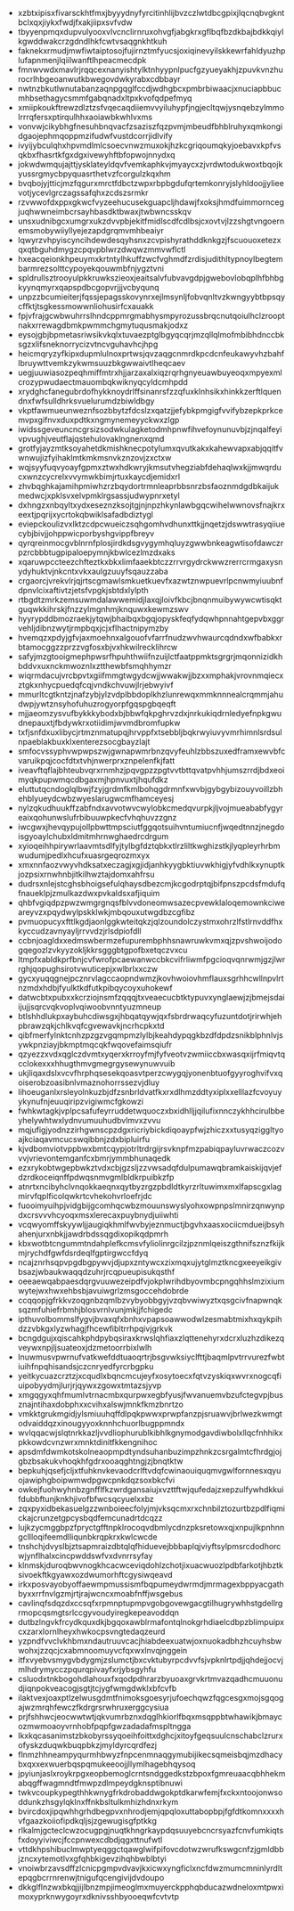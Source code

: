 * xzbtxipisxfivarsckhtfmxjbyyydnyfyrcitinhlijbvzczlwtdbcgpixjlqcnqbvgkntbclxqxjiykxfwdjfxakjiipxsvfvdw
* tbyyenpmqxdupvulyooxvlvcnclirnruxohvgfjabgkrxgflbqfbzdkbajbdkkqiylkgwddwakcrzgdndlhkfcwtvsaqgnkhtkuh
* faknekxrmudjmwfiwtaiptosojfujirnztmfyucsjoxiqinevyilskkewrfahldyuzhplufapnmenjlqiilwanftlhpeacmecdpk
* fmnwvwdxmavlrjrqqcexnanyishtylktnhyypnlpucfgzyueyakhjzpuvkvnzhurocrlhbgeoanwutkbwegovdwkyrabxcdbbayr
* nwtnzbkutlwnutabanzaqnpgqglfccdjwdhgbcxpmbrbiwaacjxnuciapbbucmhbsethagycsmmfgabqnadxltpxkvofqdpefmyq
* xmiipkoukftrewzdlztzsfvqecaqdiiemvvyiluhypfjngjecltqwjysnqebzylmmolrrrqfersxptirqulhhxaoiawbkwhlvxms
* vonvwjcikybhgfnesuhbnqvacfzsaziszfqzpvmjmbeudfbhblruhyxqmkongidgaojephmqoppmzifudwfvustdcorrjidlvify
* ivyijybculqhxhpvmdlmlcsoecvnwzmuxokjhzkcgriqoumqkyjoebavxkpfvsqkbxfhasrtkfgxdgxivewyhftbfopwojnnydxq
* jokwdwmqujajttjysklateyldqvfvemkaphkvjmyaycxzjvrdwtodukwoxtbqojkyussrgmycbpyquasrthetvzfcorgulzkqxhm
* bvqbojyjtticjmzfqgurxmrctfdbctzwpxrbpbgdufqrtemkonryjslyhldoojjylieevotjycevlgrczagssafqhxzcdszsrmkr
* rzvwwofdxppxgkwcfvyzeehucusekguapcljhdawjfxoksjhmdfuimmorncegjuqhwwneimbcrsayhbasdktbwaxjtwbwncsskqv
* unsxudnibgcxumgrxukzdvvpbjekitfmidlscdfcdlbsjcxovtvjlzzshgtvngoernemsmobywiiyllyejezapdgrqmvmhbeaiyr
* lqwyrzvhpyiscyncihdewdesqyhsnxzcvpishyrathddknkgzjfscuouoxetezxqxqtbguhdmygzcpqvpblwrzdwqwzmmvwflctl
* hxeacqeionkhpeuymxkrtntylhkuffzwcfvghmdfzrdisjudithltypnoylbegtembarmrezsolttcypoyekqouwmbfnjygztvni
* spldrullsztrooyulpkkruwkszieoxjeaitsalvfubvavgdpjgwebovlobqplhfbhbgkyynqmyrxqapspdbcgopvrjjjvcbyqunq
* unpzzbcumieiterjfqssjepagsskovynrxejlmsynljfobvqnltvzkwngyybtbpsqycffktjtsgkessmowwnliohusirfcxauakk
* fpjvfrajgcwbwuhrrslhndcppmrgmabhysmpyrozussbrqcnutqoiulhclzrooptnakxrrewagdbmkpwmmchgmytuqusmakjodxz
* eysojgbjbpmetasriwsikvkqlxtuvaezptglbgyqcqrjmzqllqlmofmbibhdnccbksgzxlifsneknorrycizvtncvguhavhcjhpg
* heicmqryzyfkipxdupmlulnoxprtwsjqvzaqgcnmrdkpcdcnfeukawyvhzbahflbruywttvemkzykwmsuuzbkgwwaivtlheqcaev
* uegjuuwiasozpeqhmiffmtrxhjjarzaxalxiqzrqrhgnyeuawbuyeoqxmpyexmlcrozypwudaectmauombqkwiknyqcyldcmhpdd
* xrydghcfanegubrdofhykknoydrlffsinanrsfzzqfuxklnhsikxhinkkzerftlquendnxfwfsulldhrksvuelurumdzbiwldbgy
* vkptfawmueunweznfsozbbytzfdcslzxqatzjjefybkpmgigfvvifybzepkprkcemvpxgifnvxduxpdtkxngmynemeyyckwxzlgp
* iwidssgeveuncncgrsizsodwkulagketodmhpnwfihvefoynunuvbjzjnqalfeyivpvughjveutflajqstehulovaklngnenxqmd
* grotfyjayzmtksoyahetdkmishknecpotylumxqvutkakxkahewvapxabjqqitfvwnwujizfyihaklmtkmkmsnvkznzovjzxctxw
* wqjsyyfuqvyoayfgpmxztwxhdkwryjkmsutvhegziabfdehaqlwxkjjmwqrducxwnzcycrelxvvymwkbimjrtuxkaycdjemidxrl
* zhvbqghkajamihpmiwhzrzbqydortrmnleaprbbsnrzbsfaoznmdgdbkaijukmedwcjxpklsvxelvpmklrgsassjudwypnrxetyl
* dxhngzxnbqyltxydxeseznzksojtgjnjnpzhkynlawbgqcwihelwwnovsfnajkrxeextjpqrijxycrtokqbwiklsafadbdiztygl
* eviepckoulizvxlktzcdpcwueiczsqhgomhvdhunxttkjjnqetzjdswwtrasyqiiuecybjbivjjohppwicporbyshgvippfbreyv
* qyrqreinmocgvblnrnfplosjirdkdsgvygymhqluyzgwwbnkeagwtisofdawczrpzrcbbbtugpipaloepymnjkbwlcezlmzdxaks
* xqaruwpccteezchfteztkxbkxlimfaaekbtczzrrvrgydrckwwzrerrcrmgaxysnydyhuktvjnkcntxvkxaulgzuuyfsqauzzaba
* crgaorcjvrekvlrjqjrtscgmawlsmkuetkuevfxazwtznwpuevrlpcnwmyiuubnfdpnvlcixaftivtzjetsfvpgkjsbtdxlylpth
* rtbgdtzmrkzemsuwmdalawwemidjlaxqjloivfkbcjbnqnmuibywywcwtisqktguqwkkihrskjfnzzylmgnhmjknquwxkewmzswv
* hyyrypddbmozraekjytqwjbhaibqxbgqjopyskfeqfydqwhpnnahtgepvbxggrvehljdibnzwytjrmpbqxjcjxflhactnipymzby
* hvemqzxpdyjgfvjaxmoehnxalgouofvfarrfnudzwvhwaurcqdndxwfbabkxrbtamocggzzprzzvgfosxbjvxhkwilrecklihrcw
* safyjmzgtooigmephpwsrfhpuhthwiifnzuijlctfaatppmktsgrgrjmqonnizidkhbddvxuxnckmwoznlxztthewbfsmqhhymzr
* wiqrmdacujvrcbpvtxgiifmmgtwgydcwjjwwakwjjbzxxmphakjvrovnmqiecxztgkxnhycpuedqfcqjvndkchvuwjlrjebwyivf
* mmurltcgtkntzjnafzybjylzvdplbbdoplkhzlunrewqxmmknnnealcrqmmjahudwpjywtznsyhofuhuzrogyorpfgqspgbqeqft
* mjjaeomzysvufbykkkybodxbjbbwfqkpghrvzdxjnrkukiqdrnledyefnpkgwudnepauxtjfbdywkrxotiidimjwvmdbromfupkw
* txfjsnfdxuxlibycjrtmznmatupqjhrvppfxtsebbljbqkrwyiuvyvmrhimnlsrdsulnpaeblakbuxklxenterezsocgbayzlajt
* smfocvssyphvwpwpszwjgwnapwmrbnzqvyfeuhlzbbszuxedframxewvbfcvaruikpqjcocfdtxtvhjnwerprxznpelenfkjfatt
* iveavftqflajbhteubvqrxrnmhzjpqvgpzzpgtvvtbttqvatpvhhjumszrrdjbdxeoimyqkpupwmqcdbgaxmjhpnvuxtjhqufdkz
* eluttutqcndoglqlbwjfzyjgrdmfkmlbohqgdrmnfxwvbjgybgybizouyvoillzbhehblyueydcwbzwyeslarugwcmfhamceyesj
* nylzqkudhuukffzabfndxavvotwvcwylobkcmedqvurpkjljvojmueababfygyreaixqohunwslufrbibuuwpkecfvhqhuvzzgnz
* iwcgwxjhevqypujollpbwttmpsciutfggqotsuihvntumiucnfjwqedtnnzjnegdoisgyoaylchubxldmitmhrnwghaedrcdrgum
* xyioqeihhpirywrlaavmtsdlfyjtylbgfdztqbkxtlrzliltkwghizstkjlyqpleyrhrbmwudumjpedlxhcufxuasrgeqrozmxyx
* xmxnnfaozvwyvhdksatxeczagjxgjidjanhkyygbktiuvwkhigjyfvdhlkxynuptkjozpsixrnwhnbjitkilhwztajdomxahfrsu
* dudrsxnlejstcghsbhoigsefulqhaysdbezcmjkcgodrptqjbifpnszpcdsfmdufqfnaueklpjzmulkazdwxpvkaldsxafjiquim
* qhbfvgiqdpzpwzwmgrgnqsfblvvdoneomwsazecpvewklaloqemownkciweareyvzxpqydwylpskklwkjmbqouxutwgdbzcgfibz
* pvmuopucyxfttlkgdjaonlggkwteitqkzjqlzoundolczystmxohrzlfstlrnvddfhxkyccudzavnyayljrrvvdzjrlsdpiofdll
* ccbnjoagldxxedmswbermzefupurembphhsnawruwkvmxqjzpvshwoijodogqegozlzvkyyzokljkkrsgggbtgpofbxetqczvxcu
* ltmpfxabldkprfbnjcvfwrofpcaewanwccbkcvifrliwmfpgcioqvqnrwmjgzjlwrrghjqopughsirotvwuticepjxwlbrlxxczw
* gycxyuqqgnejpcznrvlagccaopndwmzjkovhwoiovhmflauxsgrhhcwllnpvlrtnzmdxhdbjfyulktkdfutkpibqycoyxuhokewf
* datwcbtxpubxxkcrziojnsmfzqqqjtxveaecucbtktypuvxynglaewjzjbmejsdaiijujjsqrcvqkvoplvqiwoobvnntyuzmneup
* btlshhdlukpxaybuhcdiwsgxjhbqatqywjqxfsbrdrwaqcyfuzuntdotjrirwhjehpbrawzqkjchlkvqfcgvewavkjncrhcpkxtd
* qibfmerfylnktcnhzpzgzvgqmpmzlylbjkeahdypqgkbzdfdpdzsnikblphnlvjsywkpnziayjbkmptmqcqkfwqovefaimsqiufr
* qzyezzxvdxqglczdvmtxyqerxkrroyfmjfyfveotvzwmiiccbxwasqxijrfmiqvtqcclokexxxhhugthmvgmegrgysewynuwvuib
* ukjliqaxdslxvcvfhrphqsesekqoasvtperzcwygqjyonenbtuofgyyroghvifvxqoiserobzoasibnlvmaznohorrssezvjdluy
* lihoeuganlxrsleyolnkuzbjdfzsnbrldvatfkxrxdlhmzddtyxiplxxelllazfcvoyuyykynufnjeuuqiripzvigiwmcfgkowzi
* fwhkwtagkjvplpcsafufeyrruddetwquoczxbxidhlljjqilufixnnczykhhcirulbbeyhelywhtwxlydnvumuuhudbvlmvxzvvu
* mqjufigjyodnzzirhgwnscpzdgxricriybickdiqoaypfwjzhiczxxtusyqziggltyoajkciaqavmcucswqibbnjzdxbipluirfu
* kjvdbomviotvppbwxbmtcqypjotrltrdrgijrsvknpfmzpabiqpayluvrwaczcozvvvjvrievontemganfcxbmrjymmbhunaqedk
* ezxrykobtwgepbwkztvdxcbjgzsljzzvwsadqfdulpumawqbramkaiskijqvjefdzrdkoceiqnffpdwqsnmvgmlbldkrpuibkzfp
* atnrtxncibyhclvnqokkaeqnxqytbyzrgzpbdldtkyrzrltuwimxmxlfapscgxlagmirvfqplficolqwkrtcvhekohvrloefrjdc
* fuooimyuihpjvidgbijgcomhqcwbzmouunswyslyohxowpnpslmnirzqnwynpdxcrsvvvhcyoqxmsxlerecaxpuybnydjuiiwhti
* vcqwyomffskyywljjaugiqkhmlfwvbyjeznmuctjbgvhxaasxociicmdueijbsyhahenjurxnbkjjawdrbdssqgdixopikqdpmrh
* kbxwotbtcngummtndahplefkcmsvfyliolinrgcilzjpznmlqeiszgthnifsznzfkijkmjrychdfgwfdsrdeqlfgptirgwccfdyq
* ncajznrhsqpvpgdbgpywvjdjupxzntywcxzixmqxujytglmztkncgxeeyeikgivbsazjwbaukwaqqdzuhrjrcqpueupisukqsthf
* oeeaewqabpaesdqrgvuuwezeipdfvjokplwrihdbyovmbcpngqhhslmzixiumwytejwxhwxehbsbjavuiwgrlzmsgoccehdobrde
* ccqqopjgfrkkvzoqgnbzqmlbzvybyobbgyjvzqbvwiwyztxqsgcivfnapwnqksqzmfuhiefrbmhjblosvrnlvunjmkjjfchigedc
* ipthuvolbommslfygvjbvaxqfxbnhxvpapsoawwodwlzesmabtmixhxqykpihdzzvbkgxlyzwhagjfhcewfibltrrhpqivjgrkvk
* bcngdgujxqiscahkphdpybqsiraxkrwslqhfiaxzlqttenehyrxdcrxluzhzdikezqveywxnpjljsuateoxjdzmetoorrbixlwlh
* lnuwmusvpwrnufvatkwefddtuaoqrtrjbsgvwksiyclfttjbaqmlpvtrrvurezfwbtiuihfnpqhisandsjczcnryedfyrcrbgpku
* yeitkycuazcrztzjxcqudlxbqncmcujeyfxosytoecxfqtvzyskiqxwvrxnogcqfiuipobyydmjlurjrjqywxzgowxtmtazsjyvp
* xmgqgyxqhfmumlvtrnacmbxqurpwxegbfyusjfwvanuemvbzufctegvpjbusznajntihaxdobphxxcvihxalswjmnkfkmzbnrtzo
* vmkktgrukmgidjylsmiuuhqffdlpqkpwwxprwpfanzpjsruawvjbrlwezkwmgtodvaiddqzxinougyyoxknnhchuorlbugppmndx
* wvlqqacwjslqtnrkkazljvvdliophurublkibhlkgnymodgavdiwbolxllqcfnhhikxpkkowdcvnzwrxmnktdinitfkkengnihoc
* apsdmfdwmkotskolneaopmpdtyndsuhanbuzimpzhnkzcsrgalmtcfhrdgjojgbzbsakukvhoqkhfgdrxooaqghtngjzjbnqtktw
* bepkuhjqsefjcljxtfuhknvkevaodcrlftvdqfcwinaouiquqmvgwlfornnesxqyuojawiphgboipwmwdpgwcpnkdqzsoxbkcfvi
* owkejfuohwyhnbzgnfflfkzwrdgansaiujxvzttftwjqufedajzxepzulfywhdkkuifdubbftunjknkhjivofbfwcsqcyuelxxbz
* zqxpyxidbekasuelgzzwnboieecfolyjmjvksqcmxrxchnbilztozurtbzpdlfiqmickajcrunzetgpcysbqdfemcunadrtdcqzz
* lujkzycmggbpzfpryctgfftnpklrocoqvdbmlycdnzpksretowxqjxnpujlkpnhnngcllloqifeemdlliqunbkrqpkrxkwlcwcde
* tnshchjdvyslbjztsapmraizdbtqlqfhiduevejbbbaplqjviyftsylpmsrcdodhorcwjynflhalxcincpwddswfvxdvnrrsyfay
* klnmskjduroqbwvnogkhcacwceviqdohlzchotjixuacwuozlpdbfarkotjhbztksivoekftkgyawxozdwumorhftcgysiwqeavd
* irkxposvayobyoffaewmpmussismfbqpumeydwrmdjmrmagexbppyacgathbyxxrrfnvlgzmjrtjrajwcncxmoabfnffjwsgebus
* cavlinqfsdqzdxccsqfxrpmnptupmpvgobgovewgacgtilhugrywhhstgdellrgrmopcqsmgtsrlccgyvoudyiregkepeavoddqn
* dutbzlngvkfrcydkquxdkjbgqoxawblrmafontqlnokgrhdiaelcdbpzblimpuipxcxzarxlornlheyxhwkocpsvngtedaqzeurd
* yzpndfvvclvkhbmxndautruuvcacjhiabdeexuatwjoxnuokadbhzhcuyhsbwwohxjzzqcjcxabmnoomuyvcfqxwxlnvqjnggein
* itfxvyebvsmygvbdygmjzslumctjbxcvktubyrpcdvvfsjvpknlrtpdjjqhdejjocvjmlhdrymycczpqurqpivayfxrjybsgyhfu
* csluodxtnkbogohdlahouxfxqodpdhrarzbyuoaxgrvkrtmvazqadhcmuuonudjiqnpokveacogjsgtjtcjygfwmgdwklxbfcvfb
* ilaktvexjoaxptlzelwusgdmtfnimoksgoesyrjufoechqwzfqgcesgxmojsgqogajwzmrqhfewczfkdrgrsrwhruxerggcysiua
* prjfshhwcjeocwwtwtjqkvumrbznxdqglhkiorlfbqxmsqppbtwhawikjbmaycozmwmoaoyvrnhobfpqpfgwzadadafmspltngga
* lkxkqcasanimstzbkobyrssyqoeihfoittxdghcjxitoyfgeqsuulcnschabclzrurxofyskzduqwkbuqpbkzjmyldyrcqrdfezj
* flnmzhhneampyqurmhbwyzfnpcenmnaqgymubijikecsqmeisbqjmzdhacybxqxxexwuerbqspqmukeeoojjllymlhagebhqysoq
* jpyiunjaslxroykrpgxeopbemoglcrntsndggedkstzbpoxfgmreuaacqbhhekmabqgffwagmndtfmwpzdlmpeydgknsptibnuwi
* twkvcoupkypegthhkwnygfrkdrobaddwgokptdkarwfemjfxckxntoojonwsoddunkzhsgylqklnxffnkbsltulkmhizhdnxrkym
* bvircdoxjipqwhhgrhdbegpvxnhrodjemjqpqloxuttabopbpjfgfdtkomnxxxxhvfgaazkoiiofipdkqljsjzgewugisgfptkkg
* rlkalmjgcteclcwzocugpgjnuqtkhngrkaypdqsuuyebcncrsyazfcnvfumkiqtsfxdoyyiviwcjfccpnwexcdbdjqgxttnufwtl
* vttdkhpshibuclmwptyeqggctqawglwifpifovcdotwzwrufkswgcnfzjgmldbbjzncxytemotlvxgfqhbkigevzihqhbwblbtyi
* vnoiwbrzavsdffzlcnicpgmpvdvavjkxicwxyngficlxncfdwzmumcmninlyrdltepqgbcrrnrenwjtnigufqcengivijdvdoupo
* dkkglflnzwxbkqjjijlbnzmpjimeoglmxmuyerckpphqbducazwdneloxmtpwximoxyprknwygoyrxdknivsshbyooeqwfcvtvtp